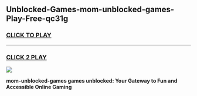 
## Unblocked-Games-mom-unblocked-games-Play-Free-qc31g
<h3>
<a href="https://premium76.site?title=mom-unblocked-games&ref=22A">CLICK TO PLAY</a></h3>
<hr>

<h3>
<a href="https://premium76.site?title=mom-unblocked-games&ref=22A">CLICK 2 PLAY</a>
  
</h3>

<a href="https://premium76.site?title=mom-unblocked-games&ref=22A"><img src="https://clearcache.store/games.png"></a>


**mom-unblocked-games games unblocked: Your Gateway to Fun and Accessible Online Gaming**
